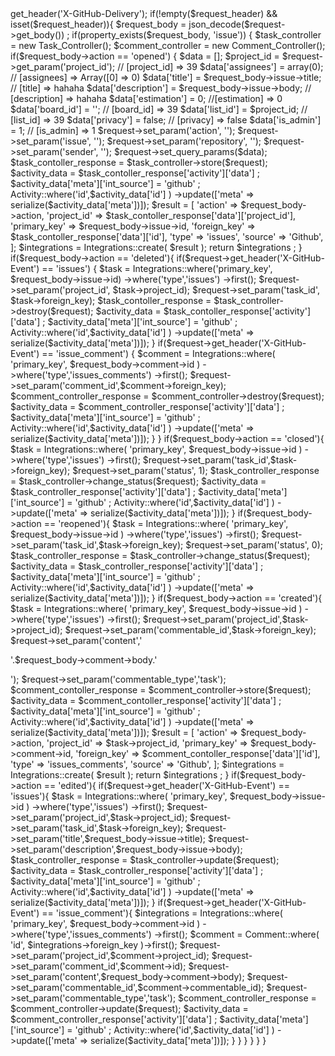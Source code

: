 <?php
namespace WeDevs\PM_Pro\Integrations\Controllers;

use WP_REST_Request;
use WeDevs\PM\Task\Controllers\Task_Controller;
use WeDevs\PM\Comment\Controllers\Comment_Controller;
use WeDevs\PM\Task\Models\Task;
use WeDevs\PM\Comment\Models\Comment;
use WeDevs\PM_Pro\Integrations\Models\Integrations ;
use WeDevs\PM\Activity\Models\Activity ;


class Integrations_Controller {

    public function index( WP_REST_Request $request ) {

        $request_header = $request->get_header('X-GitHub-Delivery');
        if(!empty($request_header) && isset($request_header)){
            $request_body = json_decode($request->get_body()) ;
            if(property_exists($request_body, 'issue')) {
                $task_controller = new Task_Controller();
                $comment_controller = new Comment_Controller();
                if($request_body->action == 'opened') {
                    $data = [];
                    $project_id = $request->get_param('project_id'); // [project_id] => 39
                    $data['assignees'] = array(0); // [assignees] => Array([0] => 0)
                    $data['title'] = $request_body->issue->title; // [title] => hahaha
                    $data['description'] = $request_body->issue->body; // [description] => hahaha
                    $data['estimation'] = 0; //[estimation] => 0
                    $data['board_id'] = ''; // [board_id] => 39
                    $data['list_id'] = $project_id; // [list_id] => 39
                    $data['privacy'] = false; // [privacy] => false
                    $data['is_admin'] = 1; // [is_admin] => 1
                    $request->set_param('action', '');
                    $request->set_param('issue', '');
                    $request->set_param('repository', '');
                    $request->set_param('sender', '');
                    $request->set_query_params($data);
                    $task_contoller_response =  $task_controller->store($request);

                    $activity_data = $task_contoller_response['activity']['data'] ;
                    $activity_data['meta']['int_source'] = 'github' ;
                    Activity::where('id',$activity_data['id'] )
                        ->update(['meta' => serialize($activity_data['meta'])]);

                    $result = [
                        'action' => 	$request_body->action,
                        'project_id' => 	$task_contoller_response['data']['project_id'],
                        'primary_key' =>  	$request_body->issue->id,
                        'foreign_key' => $task_contoller_response['data']['id'],
                        'type' => 'issues',
                        'source' => 'Github',
                    ];
                    $integrations = Integrations::create( $result );
                    return $integrations ;
                }
                if($request_body->action == 'deleted'){
                    if($request->get_header('X-GitHub-Event') == 'issues') {
                        $task = Integrations::where('primary_key', $request_body->issue->id)
                            ->where('type','issues')
                            ->first();
                        $request->set_param('project_id', $task->project_id);
                        $request->set_param('task_id', $task->foreign_key);
                        $task_contoller_response = $task_controller->destroy($request);

                        $activity_data = $task_contoller_response['activity']['data'] ;
                        $activity_data['meta']['int_source'] = 'github' ;
                        Activity::where('id',$activity_data['id'] )
                            ->update(['meta' => serialize($activity_data['meta'])]);

                    }
                    if($request->get_header('X-GitHub-Event') == 'issue_comment') {

                        $comment = Integrations::where( 'primary_key', $request_body->comment->id )
                            ->where('type','issues_comments')
                            ->first();
                        $request->set_param('comment_id',$comment->foreign_key);
                        $comment_controller_response = $comment_controller->destroy($request);
                        $activity_data = $comment_controller_response['activity']['data'] ;
                        $activity_data['meta']['int_source'] = 'github' ;
                        Activity::where('id',$activity_data['id'] )
                            ->update(['meta' => serialize($activity_data['meta'])]);
                    }
                }
                if($request_body->action == 'closed'){
                    $task = Integrations::where( 'primary_key', $request_body->issue->id )
                        ->where('type','issues')
                        ->first();
                    $request->set_param('task_id',$task->foreign_key);
                    $request->set_param('status', 1);
                    $task_controller_response = $task_controller->change_status($request);
                    $activity_data = $task_controller_response['activity']['data'] ;
                    $activity_data['meta']['int_source'] = 'github' ;

                    Activity::where('id',$activity_data['id'] )
                        ->update(['meta' => serialize($activity_data['meta'])]);
                }
                if($request_body->action == 'reopened'){
                    $task = Integrations::where( 'primary_key', $request_body->issue->id )
                        ->where('type','issues')
                        ->first();
                    $request->set_param('task_id',$task->foreign_key);
                    $request->set_param('status', 0);
                    $task_controller_response = $task_controller->change_status($request);
                    $activity_data = $task_controller_response['activity']['data'] ;
                    $activity_data['meta']['int_source'] = 'github' ;

                    Activity::where('id',$activity_data['id'] )
                        ->update(['meta' => serialize($activity_data['meta'])]);
                }
                if($request_body->action == 'created'){
                    $task = Integrations::where( 'primary_key', $request_body->issue->id )
                        ->where('type','issues')
                        ->first();

                    $request->set_param('project_id',$task->project_id);
                    $request->set_param('commentable_id',$task->foreign_key);
                    $request->set_param('content','<p>'.$request_body->comment->body.'</p>');
                    $request->set_param('commentable_type','task');
                    $comment_contoller_response = $comment_controller->store($request);

                    $activity_data = $comment_contoller_response['activity']['data'] ;
                    $activity_data['meta']['int_source'] = 'github' ;

                    Activity::where('id',$activity_data['id'] )
                        ->update(['meta' => serialize($activity_data['meta'])]);


                    $result = [
                        'action' => 	$request_body->action,
                        'project_id' => 	$task->project_id,
                        'primary_key' =>  	$request_body->comment->id,
                        'foreign_key' => $comment_contoller_response['data']['id'],
                        'type' => 'issues_comments',
                        'source' => 'Github',
                    ];
                    $integrations = Integrations::create( $result );
                    return $integrations ;
                }
                if($request_body->action == 'edited'){
                    if($request->get_header('X-GitHub-Event') == 'issues'){
                        $task = Integrations::where( 'primary_key', $request_body->issue->id )
                            ->where('type','issues')
                            ->first();
                        $request->set_param('project_id',$task->project_id);
                        $request->set_param('task_id',$task->foreign_key);
                        $request->set_param('title',$request_body->issue->title);
                        $request->set_param('description',$request_body->issue->body);
                        $task_controller_response = $task_controller->update($request);

                        $activity_data = $task_controller_response['activity']['data'] ;
                        $activity_data['meta']['int_source'] = 'github' ;

                        Activity::where('id',$activity_data['id'] )
                            ->update(['meta' => serialize($activity_data['meta'])]);


                    }
                    if($request->get_header('X-GitHub-Event') == 'issue_comment'){

                        $integrations = Integrations::where( 'primary_key', $request_body->comment->id )
                            ->where('type','issues_comments')
                            ->first();
                        $comment = Comment::where( 'id', $integrations->foreign_key )->first();
                        $request->set_param('project_id',$comment->project_id);
                        $request->set_param('comment_id',$comment->id);
                        $request->set_param('content',$request_body->comment->body);
                        $request->set_param('commentable_id',$comment->commentable_id);
                        $request->set_param('commentable_type','task');
                        $comment_controller_response = $comment_controller->update($request);

                        $activity_data = $comment_controller_response['activity']['data'] ;
                        $activity_data['meta']['int_source'] = 'github' ;

                        Activity::where('id',$activity_data['id'] )
                            ->update(['meta' => serialize($activity_data['meta'])]);
                    }
                }
            }
        }
    }
}
